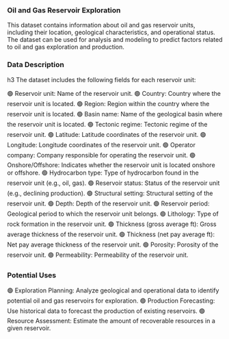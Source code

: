 <h3>Oil and Gas Reservoir Exploration</h3>
This dataset contains information about oil and gas reservoir units, including their location, geological characteristics, and operational status. The dataset can be used for analysis and modeling to predict factors related to oil and gas exploration and production.

<h3>Data Description</h3>h3
The dataset includes the following fields for each reservoir unit:

🟢 Reservoir unit: Name of the reservoir unit.</n>
🟢 Country: Country where the reservoir unit is located.
🟢 Region: Region within the country where the reservoir unit is located.
🟢 Basin name: Name of the geological basin where the reservoir unit is located.
🟢 Tectonic regime: Tectonic regime of the reservoir unit.
🟢 Latitude: Latitude coordinates of the reservoir unit.
🟢 Longitude: Longitude coordinates of the reservoir unit.
🟢 Operator company: Company responsible for operating the reservoir unit.
🟢 Onshore/Offshore: Indicates whether the reservoir unit is located onshore or offshore.
🟢 Hydrocarbon type: Type of hydrocarbon found in the reservoir unit (e.g., oil, gas).
🟢 Reservoir status: Status of the reservoir unit (e.g., declining production).
🟢 Structural setting: Structural setting of the reservoir unit.
🟢 Depth: Depth of the reservoir unit.
🟢 Reservoir period: Geological period to which the reservoir unit belongs.
🟢 Lithology: Type of rock formation in the reservoir unit.
🟢 Thickness (gross average ft): Gross average thickness of the reservoir unit.
🟢 Thickness (net pay average ft): Net pay average thickness of the reservoir unit.
🟢 Porosity: Porosity of the reservoir unit.
🟢 Permeability: Permeability of the reservoir unit.

<h3>Potential Uses</h3>
🟢 Exploration Planning: Analyze geological and operational data to identify potential oil and gas reservoirs for exploration.
🟢 Production Forecasting: Use historical data to forecast the production of existing reservoirs.
🟢 Resource Assessment: Estimate the amount of recoverable resources in a given reservoir.
